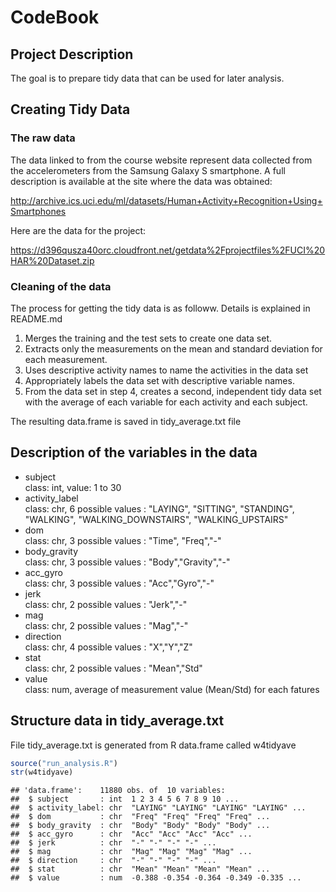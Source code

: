CodeBook
================

Project Description
-------------------

The goal is to prepare tidy data that can be used for later analysis.

Creating Tidy Data
--------------------------

### The raw data

The data linked to from the course website represent data collected from the accelerometers from the Samsung Galaxy S smartphone. A full description is available at the site where the data was obtained:

<http://archive.ics.uci.edu/ml/datasets/Human+Activity+Recognition+Using+Smartphones>

Here are the data for the project:

<https://d396qusza40orc.cloudfront.net/getdata%2Fprojectfiles%2FUCI%20HAR%20Dataset.zip>

### Cleaning of the data

The process for getting the tidy data is as followw. Details is explained in README.md 
1. Merges the training and the test sets to create one data set. 
2. Extracts only the measurements on the mean and standard deviation for each measurement. 
3. Uses descriptive activity names to name the activities in the data set 
4. Appropriately labels the data set with descriptive variable names. 
5. From the data set in step 4, creates a second, independent tidy data set with the average of each variable for each activity and each subject.

The resulting data.frame is saved in tidy\_average.txt file

Description of the variables in the data
----------------------------------------

-   subject   
    class: int, value: 1 to 30   
-   activity\_label    
    class: chr, 6 possible values : "LAYING", "SITTING", "STANDING", "WALKING", "WALKING\_DOWNSTAIRS", "WALKING\_UPSTAIRS"   
-   dom   
    class: chr, 3 possible values : "Time", "Freq","-"    
-   body\_gravity   
    class: chr, 3 possible values : "Body","Gravity","-"    
-   acc\_gyro   
    class: chr, 3 possible values : "Acc","Gyro","-"   
-   jerk   
    class: chr, 2 possible values : "Jerk","-"   
-   mag   
    class: chr, 2 possible values : "Mag","-"   
-   direction   
    class: chr, 4 possible values : "X","Y","Z"   
-   stat   
    class: chr, 2 possible values : "Mean","Std"   
-   value   
    class: num, average of measurement value (Mean/Std) for each fatures   

Structure data in tidy\_average.txt 
---------------------------

File tidy_average.txt is generated from R data.frame called w4tidyave  

``` r
source("run_analysis.R")
str(w4tidyave)
```

    ## 'data.frame':    11880 obs. of  10 variables:
    ##  $ subject       : int  1 2 3 4 5 6 7 8 9 10 ...
    ##  $ activity_label: chr  "LAYING" "LAYING" "LAYING" "LAYING" ...
    ##  $ dom           : chr  "Freq" "Freq" "Freq" "Freq" ...
    ##  $ body_gravity  : chr  "Body" "Body" "Body" "Body" ...
    ##  $ acc_gyro      : chr  "Acc" "Acc" "Acc" "Acc" ...
    ##  $ jerk          : chr  "-" "-" "-" "-" ...
    ##  $ mag           : chr  "Mag" "Mag" "Mag" "Mag" ...
    ##  $ direction     : chr  "-" "-" "-" "-" ...
    ##  $ stat          : chr  "Mean" "Mean" "Mean" "Mean" ...
    ##  $ value         : num  -0.388 -0.354 -0.364 -0.349 -0.335 ...
